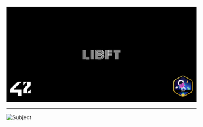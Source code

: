 ![Banner](assets/banner.png)

---

![Subject](https://docs.google.com/viewer?url=${https://cdn.intra.42.fr/pdf/pdf/114487/en.subject.pdf})